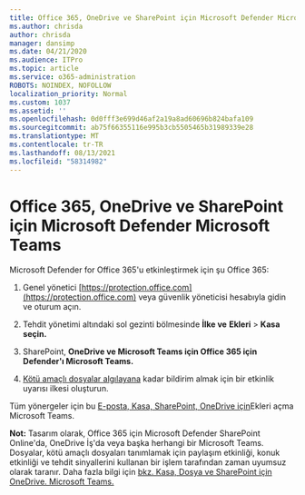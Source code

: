 ```yaml
---
title: Office 365, OneDrive ve SharePoint için Microsoft Defender Microsoft Teams
ms.author: chrisda
author: chrisda
manager: dansimp
ms.date: 04/21/2020
ms.audience: ITPro
ms.topic: article
ms.service: o365-administration
ROBOTS: NOINDEX, NOFOLLOW
localization_priority: Normal
ms.custom: 1037
ms.assetid: ''
ms.openlocfilehash: 0d0fff3e699d46af2a19a8ad60696b824bafa109
ms.sourcegitcommit: ab75f66355116e995b3cb5505465b31989339e28
ms.translationtype: MT
ms.contentlocale: tr-TR
ms.lasthandoff: 08/13/2021
ms.locfileid: "58314982"
---
```

# <a name="microsoft-defender-for-office-365-for-sharepoint-onedrive-and-microsoft-teams"></a>Office 365, OneDrive ve SharePoint için Microsoft Defender Microsoft Teams

Microsoft Defender for Office 365'u etkinleştirmek için şu Office 365:

1. Genel yönetici [https://protection.office.com](https://protection.office.com) veya güvenlik yöneticisi hesabıyla gidin ve oturum açın.

2. Tehdit yönetimi altındaki sol gezinti bölmesinde **İlke ve** **Ekleri** \> **Kasa seçin.**

3. SharePoint, **OneDrive ve Microsoft Teams için Office 365 için Defender'ı Microsoft Teams.**

4. [Kötü amaçlı dosyalar algılayana](https://docs.microsoft.com/microsoft-365/compliance/create-activity-alerts) kadar bildirim almak için bir etkinlik uyarısı ilkesi oluşturun.

Tüm yönergeler için bu [E-posta, Kasa, SharePoint, OneDrive için](https://docs.microsoft.com/microsoft-365/security/office-365-security/turn-on-atp-for-spo-odb-and-teams)Ekleri açma Microsoft Teams.

**Not:** Tasarım olarak, Office 365 için Microsoft Defender SharePoint Online'da, OneDrive İş'da veya başka herhangi bir Microsoft Teams. Dosyalar, kötü amaçlı dosyaları tanımlamak için paylaşım etkinliği, konuk etkinliği ve tehdit sinyallerini kullanan bir işlem tarafından zaman uyumsuz olarak taranır. Daha fazla bilgi için [bkz. Kasa, Dosya ve SharePoint için OneDrive. Microsoft Teams.](https://docs.microsoft.com/microsoft-365/security/office-365-security/atp-for-spo-odb-and-teams)
